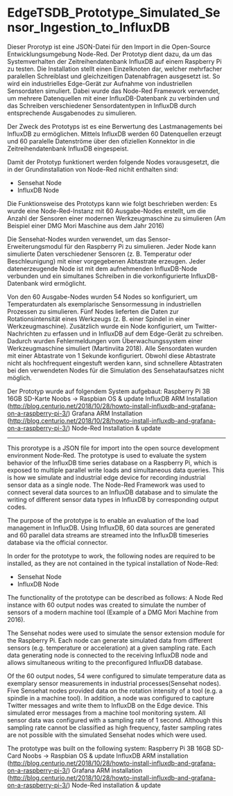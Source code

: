 # EdgeTSDB_Prototype_Simulated_Sensor_Ingestion_to_InfluxDB

Dieser Prorotyp ist eine JSON-Datei für den Import in die Open-Source Entwicklungsumgebung Node-Red. Der Prototyp dient dazu, da um das Systemverhalten der Zeitreihendatenbank InfluxDB auf einem Raspberry Pi zu testen. Die Installation stellt einen Einzelknoten dar, welcher mehrfacher paralellen Schreiblast und gleichzeitigen Datenabfragen ausgesetzt ist. So wird ein industrielles Edge-Gerät zur Aufnahme von industriellen Sensordaten simuliert. Dabei wurde das Node-Red Framework verwendet, um mehrere Datenquellen mit einer InfluxDB-Datenbank zu verbinden und das Schreiben verschiedener Sensordatentypen in InfluxDB durch entsprechende Ausgabenodes zu simulieren. 

Der Zweck des Prototyps ist es eine Berwertung des Lastmanagements bei InfluxDB zu ermöglichen. Mittels InfluxDB werden 60 Datenquellen erzeugt und 60 paralelle Datenströme über den ofiziellen Konnektor in die Zeitreihendatenbank InfluxDB eingespeist.

Damit der Prototyp funktionert werden folgende Nodes vorausgesetzt, die in der Grundinstallation von Node-Red nichit enthalten sind:
- Sensehat Node
- InfluxDB Node

Die Funktionsweise des Prototyps kann wie folgt beschrieben werden: 
Es wurde eine Node-Red-Instanz mit 60 Ausgabe-Nodes erstellt, um die Anzahl der Sensoren einer modernen Werkzeugmaschine zu simulieren (Am Beispiel einer DMG Mori Maschine aus dem Jahr 2016)

Die Sensehat-Nodes wurden verwendet, um das Sensor-Erweiterungsmodul für den Raspberry Pi zu simulieren. Jeder Node kann simulierte Daten verschiedener Sensoren (z. B. Temperatur oder Beschleunigung) mit einer vorgegebenen Abtastrate erzeugen. Jeder datenerzeugende Node ist mit dem aufnehmenden InfluxDB-Node verbunden und ein simultanes Schreiben in die vorkonfigurierte InfluxDB-Datenbank wird ermöglicht.

Von den 60 Ausgabe-Nodes wurden 54 Nodes so konfiguriert, um Temperaturdaten als exemplarische Sensormessung in industriellen Prozessen zu simulieren. Fünf Nodes lieferten die Daten zur Rotationsintensität eines Werkzeugs (z. B. einer Spindel in einer Werkzeugmaschine). Zusätzlich wurde ein Node konfiguriert, um Twitter-Nachrichten zu erfassen und in InfluxDB auf dem Edge-Gerät zu schreiben. Dadurch wurden Fehlermeldungen vom Überwachungssystem einer Werkzeugmaschine simuliert (Martinviita 2018). Alle Sensordaten wurden mit einer Abtastrate von 1 Sekunde konfiguriert. Obwohl diese Abtastrate nicht als hochfrequent eingestuft werden kann, sind schnellere Abtastraten bei den verwendeten Nodes für die Simulation des Sensehataufsatzes nicht möglich.

Der Prototyp wurde auf folgendem System aufgebaut:
Raspberry Pi 3B
16GB SD-Karte
Noobs -> Raspbian OS & update
InfluxDB ARM Installation (http://blog.centurio.net/2018/10/28/howto-install-influxdb-and-grafana-on-a-raspberry-pi-3/)
Grafana ARM Installation (http://blog.centurio.net/2018/10/28/howto-install-influxdb-and-grafana-on-a-raspberry-pi-3/)
Node-Red Installation & update

--------------------------

This prorotype is a JSON file for import into the open source development environment Node-Red. The prototype is used to evaluate the system behavior of the InfluxDB time series database on a Raspberry Pi, which is exposed to multiple parallel write loads and simultaneous data queries. This is how we simulate and industrial edge device for recording industrial sensor data as a single node. The Node-Red Framework was used to connect several data sources to an InfluxDB database and to simulate the writing of different sensor data types in InfluxDB by corresponding output codes. 

The purpose of the prototype is to enable an evaluation of the load management in InfluxDB. Using InfluxDB, 60 data sources are generated and 60 parallel data streams are streamed into the InfluxDB timeseries database via the official connector.

In order for the prototype to work, the following nodes are required to be installed, as they are not contained in the typical installation of Node-Red:
- Sensehat Node
- InfluxDB Node

The functionality of the prototype can be described as follows: 
A Node Red instance with 60 output nodes was created to simulate the number of sensors of a modern machine tool (Example of a DMG Mori Machine from 2016).

The Sensehat nodes were used to simulate the sensor extension module for the Raspberry Pi. Each node can generate simulated data from different sensors (e.g. temperature or acceleration) at a given sampling rate. Each data generating node is connected to the receiving InfluxDB node and allows simultaneous writing to the preconfigured InfluxDB database.

Of the 60 output nodes, 54 were configured to simulate temperature data as exemplary sensor measurements in industrial processes(Sensehat nodes). Five Sensehat nodes provided data on the rotation intensity of a tool (e.g. a spindle in a machine tool). In addition, a node was configured to capture Twitter messages and write them to InfluxDB on the Edge device. This simulated error messages from a machine tool monitoring system. All sensor data was configured with a sampling rate of 1 second. Although this sampling rate cannot be classified as high frequency, faster sampling rates are not possible with the simulated Sensehat nodes which were used.


The prototype was built on the following system:
Raspberry Pi 3B
16GB SD-Card
Noobs -> Raspbian OS & update
InfluxDB ARM installation (http://blog.centurio.net/2018/10/28/howto-install-influxdb-and-grafana-on-a-raspberry-pi-3/)
Grafana ARM installation (http://blog.centurio.net/2018/10/28/howto-install-influxdb-and-grafana-on-a-raspberry-pi-3/)
Node-Red installation & update

